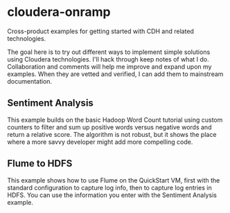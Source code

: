 # cloudera-onramp
Cross-product examples for getting started with CDH and related technologies.

The goal here is to try out different ways to implement simple solutions using Cloudera technologies. I'll hack through keep notes of what I do. Collaboration and comments will help me improve and expand upon my examples. When they are vetted and verified, I can add them to mainstream documentation.

## Sentiment Analysis

This example builds on the basic Hadoop Word Count tutorial using custom counters to filter and sum up positive words versus negative words and return a relative score. The algorithm is not robust, but it shows the place where a more savvy developer might add more compelling code.

## Flume to HDFS

This example shows how to use Flume on the QuickStart VM, first with the standard configuration to capture log info, then to capture log entries in HDFS. You can use the information you enter with the Sentiment Analysis example.
